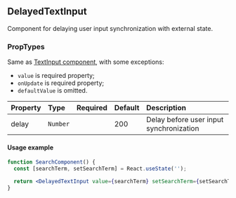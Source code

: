 ## DelayedTextInput

Component for delaying user input synchronization with external state.

### PropTypes

Same as [TextInput component](https://github.com/gravity-ui/uikit/blob/main/src/components/controls/TextInput/README.md), with some exceptions:

- `value` is required property;
- `onUpdate` is required property;
- `defaultValue` is omitted.

| Property | Type     | Required | Default | Description                             |
| :------- | :------- | :------- | :------ | :-------------------------------------- |
| delay    | `Number` |          | 200     | Delay before user input synchronization |

#### Usage example

```jsx harmony
function SearchComponent() {
  const [searchTerm, setSearchTerm] = React.useState('');

  return <DelayedTextInput value={searchTerm} setSearchTerm={setSearchTerm} delay={300} hasClear />;
}
```
